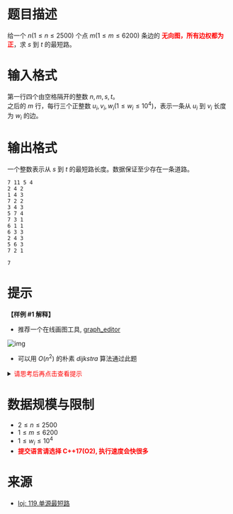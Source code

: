 # 题目描述

给一个 $n(1 \leq n \leq 2500)$ 个点 $m(1 \leq m\leq 6200 )$ 条边的 **<font color="#FF0000">无向图，所有边权都为正</font>**，求 $s$ 到 $t$ 的最短路。

# 输入格式

第一行四个由空格隔开的整数 $n, m, s, t$。  
之后的 $m$ 行，每行三个正整数 $u_i, v_i, w_i(1 \leq w_i \leq 10^4)$，表示一条从 $u_i$ 到 $v_i$ 长度为 $w_i$ 的边。

# 输出格式

一个整数表示从 $s$ 到 $t$ 的最短路长度。数据保证至少存在一条道路。

```input1
7 11 5 4
2 4 2
1 4 3
7 2 2
3 4 3
5 7 4
7 3 1
6 1 1
6 3 3
2 4 3
5 6 3
7 2 1
```

```output1
7
```

# 提示

**【样例 #1 解释】**
* 推荐一个在线画图工具, [graph_editor](https://csacademy.com/app/graph_editor/)

![img](file://graph.png)

* 可以用 $O(n^2)$ 的朴素 $dijkstra$ 算法通过此题

<details>
<summary><font color="#FF0000">请思考后再点击查看提示</font></summary>

```c++
#include <bits/stdc++.h>
#define repe(i, u) for (int i = head[u]; i != -1; i = nxt[i])
using namespace std;
typedef pair<int, int> pii;

const int N = 100005, M = 200005 * 2;
const int INF = numeric_limits<int>::max() / 2;

/*-------------------------- 邻接表存储 begin -------------*/
int n, m, e;
int head[N], pnt[M], nxt[M], wv[M];

void init() {
    e = 0;
    // 注意搞清楚是 0 到 n - 1, 还是 1 到 n
    fill(head, head + n + 1, -1);
}

void add_edge(int u, int v, int w) {
    pnt[e] = v, wv[e] = w;
    nxt[e] = head[u], head[u] = e++;
}
/*-------------------------- 邻接表存储 end ---------------*/

/*------------------- dijkstra最短路 O(n^2) begin ---------*/

int d[N];   // d[i] 表示从起点 s 到 i 的最短距离
bool f[N];  // f[i] = 1, 表示点 i 已经求出最短路径

void dijkstra(int s) {
    for (int i = 1; i <= n; i++) d[i] = INF, f[i] = 0;
    d[s] = 0;
    for (int k = 1; k <= n; k++) {

        // 每轮都从 f[i] == 0 的点中, 找到 d[i] 最小的点
        int p = -1;
        for (int i = 1; i <= n; i++) {
            if (f[i]) continue;
            if (p == -1 || d[i] < d[p]) p = i;
        }
        
        if (d[p] == INF) break;  // 图不联通
        // 把点 p 标记为已经求出最短路, 并用 d[p] 更新其他点的 d[i]
        f[p] = 1;
        repe (i, p) {
            int v = pnt[i], tmp = d[p] + wv[i];
            if (tmp < d[v]) d[v] = tmp;
        }
    }
}
/*------------------- dijkstra最短路 O(n^2) end -----------*/


int main() {
    // 下面 2 句话是为了让 cin 更快，不理解可以先不写
    ios::sync_with_stdio(false);
    cin.tie(nullptr);

    int s, t, u, v, w;
    cin >> n >> m >> s >> t;
    init();  // add_edge() 前一定要 init()
    while (m--) {
        cin >> u >> v >> w;
        add_edge(u, v, w);  // 有向图只添加 1 条边
        add_edge(v, u, w);  // 无向图要添加 2 条边
    }
    dijkstra(s);
    cout << d[t] << '\n';
    return 0;
}
```

</details>

# 数据规模与限制
* $2 \leq n \leq 2500$
* $1 \leq m \leq 6200$
* $1 \leq w_i \leq 10^4$
* **<font color="#FF0000">提交语言请选择 C++17(O2), 执行速度会快很多</font>**

# 来源
* [loj: 119.单源最短路](https://loj.ac/p/119)